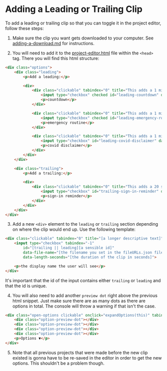 # Adding a Leading or Trailing Clip

To add a leading or trailing clip so that you can toggle it in the project editor, follow these steps:
1. Make sure the clip you want gets downloaded to your computer. See [adding-a-download.md](./adding-a-download.md) for instructions.

2. You will need to add it to the [project-editor.html](../html/pages/project-editor.html) file within the `<head>` tag. There you will find this html structure:
```html
<div class="options">
    <div class="leading">
        <p>Add a leading:</p>

        <div>
            <div class="clickable" tabindex="0" title="This adds a 1 min countdown before the block. This should pretty much always be on.">
                <input type="checkbox" checked id="leading-countdown" data-file-name="pause_1_min_countdown.mp4" data-length-seconds="60" tabindex="-1">
                <p>countdown</p>
            </div>

            <div class="clickable" tabindex="0" title="This adds a 1 min clip of the emergency procedures before the block.">
                <input type="checkbox" checked id="leading-emergency-routine" data-file-name="pause_1_min_emergency.mp4" data-length-seconds="59" tabindex="-1">
                <p>emergency routine</p>
            </div>

            <div class="clickable" tabindex="0" title="This adds a 1 min clip that reminds viewers to show respect to each other in regards to the 2020s pandemic.">
                <input type="checkbox" id="leading-covid-disclaimer" data-file-name="pause_1_min_covid.mp4" data-length-seconds="60" tabindex="-1">
                <p>covid disclaimer</p>
            </div>
        </div>
    </div>

    <div class="trailing">
        <p>Add a trailing:</p>

        <div>
            <div class="clickable" tabindex="0" title="This adds a 20 second clip at the end of the block that reminds visitors to sign in">
                <input type="checkbox" id="trailing-sign-in-reminder" data-file-name="sign_in_reminder.mp4" data-length-seconds="19" tabindex="-1">
                <p>sign-in reminder</p>
            </div>
        </div>
    </div>
</div>
```

3. Add a new `<div>` element to the `leading` or `trailing` section depending on where the clip would end up. Use the following template:
```html
<div class="clickable" tabindex="0" title="[a longer descriptive text]">
    <input type="checkbox" tabindex="-1"
        id="[trailing || leading][a sensible id]" 
        data-file-name="[the filename you set in the fileURLs.json file]" 
        data-length-seconds="[the duration of the clip in seconds]">

    <p>the display name the user will see</p>
</div>
```
It's important that the id of the input contains either `trailing` or `leading` and that the id is unique.

4. You will also need to add another `preview dot` right above the previous html snippet. Just make sure there are as many dots as there are options in total. The console will throw a warning if that isn't the case.
```html	
<div class="open-options clickable" onclick="expandOptions(this)" tabindex="0">
    <div class="option-preview-dot"></div>
    <div class="option-preview-dot"></div>
    <div class="option-preview-dot"></div>
    <div class="option-preview-dot"></div>
    <p>Options ▼</p>
</div>
```

5. Note that all previous projects that were made before the new clip existed is gonna have to be re-saved in the editor in order to get the new options. This shouldn't be a problem though.